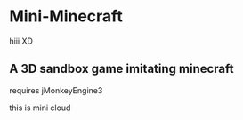 # Mini-Minecraft

hiii XD

## A 3D sandbox game imitating minecraft

requires jMonkeyEngine3


this is mini cloud
